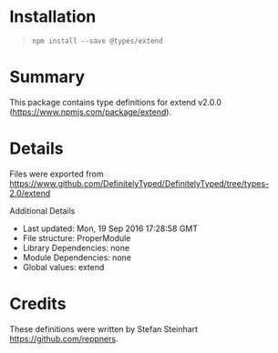 # Installation
> `npm install --save @types/extend`

# Summary
This package contains type definitions for extend v2.0.0 (https://www.npmjs.com/package/extend).

# Details
Files were exported from https://www.github.com/DefinitelyTyped/DefinitelyTyped/tree/types-2.0/extend

Additional Details
 * Last updated: Mon, 19 Sep 2016 17:28:58 GMT
 * File structure: ProperModule
 * Library Dependencies: none
 * Module Dependencies: none
 * Global values: extend

# Credits
These definitions were written by Stefan Steinhart <https://github.com/reppners>.
